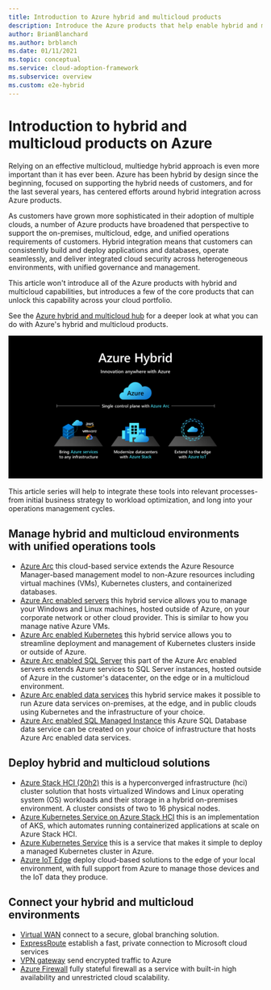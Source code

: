 ```yaml
---
title: Introduction to Azure hybrid and multicloud products
description: Introduce the Azure products that help enable hybrid and multicloud solutions
author: BrianBlanchard
ms.author: brblanch
ms.date: 01/11/2021
ms.topic: conceptual
ms.service: cloud-adoption-framework
ms.subservice: overview
ms.custom: e2e-hybrid
---
```


# Introduction to hybrid and multicloud products on Azure

Relying on an effective multicloud, multiedge hybrid approach is even more important than it has ever been. Azure has been hybrid by design since the beginning, focused on supporting the hybrid needs of customers, and for the last several years, has centered efforts around hybrid integration across Azure products.

As customers have grown more sophisticated in their adoption of multiple clouds, a number of Azure products have broadened that perspective to support the on-premises, multicloud, edge, and unified operations requirements of customers. Hybrid integration means that customers can consistently build and deploy applications and databases, operate seamlessly, and deliver integrated cloud security across heterogeneous environments, with unified governance and management.

This article won't introduce all of the Azure products with hybrid and multicloud capabilities, but introduces a few of the core products that can unlock this capability across your cloud portfolio.

See the [Azure hybrid and multicloud hub](/hybrid/) for a deeper look at what you can do with Azure's hybrid and multicloud products.

![Overview of the Azure hybrid and multicloud products listed below](../../_images/hybrid/hybrid-hero-slide.png)

This article series will help to integrate these tools into relevant processes-from initial business strategy to workload optimization, and long into your operations management cycles.

## Manage hybrid and multicloud environments with unified operations tools

- [Azure Arc](/azure/azure-arc/?toc=/azure/cloud-adoption-framework/toc.json&bc=/azure/cloud-adoption-framework/_bread/toc.json) this cloud-based service extends the Azure Resource Manager-based management model to non-Azure resources including virtual machines (VMs), Kubernetes clusters, and containerized databases.
- [Azure Arc enabled servers](/azure/azure-arc/servers/overview?toc=/azure/cloud-adoption-framework/toc.json&bc=/azure/cloud-adoption-framework/_bread/toc.json) this hybrid service allows you to manage your Windows and Linux machines, hosted outside of Azure, on your corporate network or other cloud provider. This is similar to how you manage native Azure VMs.
- [Azure Arc enabled Kubernetes](/azure/azure-arc/kubernetes/overview?toc=/azure/cloud-adoption-framework/toc.json&bc=/azure/cloud-adoption-framework/_bread/toc.json) this hybrid service allows you to streamline deployment and management of Kubernetes clusters inside or outside of Azure.
- [Azure Arc enabled SQL Server](/sql/sql-server/azure-arc/overview?toc=/azure/cloud-adoption-framework/toc.json&bc=/azure/cloud-adoption-framework/_bread/toc.json) this part of the Azure Arc enabled servers extends Azure services to SQL Server instances, hosted outside of Azure in the customer's datacenter, on the edge or in a multicloud environment.
- [Azure Arc enabled data services](/azure/azure-arc/data/overview?toc=/azure/cloud-adoption-framework/toc.json&bc=/azure/cloud-adoption-framework/_bread/toc.json) this hybrid service makes it possible to run Azure data services on-premises, at the edge, and in public clouds using Kubernetes and the infrastructure of your choice.
- [Azure Arc enabled SQL Managed Instance](/azure/azure-arc/data/managed-instance-overview?toc=/azure/cloud-adoption-framework/toc.json&bc=/azure/cloud-adoption-framework/_bread/toc.json) this Azure SQL Database data service can be created on your choice of infrastructure that hosts Azure Arc enabled data services.

## Deploy hybrid and multicloud solutions

- [Azure Stack HCI (20h2)](/azure-stack/hci/overview?toc=/azure/cloud-adoption-framework/toc.json&bc=/azure/cloud-adoption-framework/_bread/toc.json) this is a hyperconverged infrastructure (hci) cluster solution that hosts virtualized Windows and Linux operating system (OS) workloads and their storage in a hybrid on-premises environment. A cluster consists of two to 16 physical nodes.
- [Azure Kubernetes Service on Azure Stack HCI](/azure-stack/aks-hci/overview?toc=/azure/cloud-adoption-framework/toc.json&bc=/azure/cloud-adoption-framework/_bread/toc.json) this is an implementation of AKS, which automates running containerized applications at scale on Azure Stack HCI.
- [Azure Kubernetes Service](/azure/aks/intro-kubernetes?toc=/azure/cloud-adoption-framework/toc.json&bc=/azure/cloud-adoption-framework/_bread/toc.json) this is a service that makes it simple to deploy a managed Kubernetes cluster in Azure.
- [Azure IoT Edge](/azure/iot-edge/?toc=/azure/cloud-adoption-framework/toc.json&bc=/azure/cloud-adoption-framework/_bread/toc.json) deploy cloud-based solutions to the edge of your local environment, with full support from Azure to manage those devices and the IoT data they produce.

## Connect your hybrid and multicloud environments

- [Virtual WAN](/azure/virtual-wan/?toc=/azure/cloud-adoption-framework/toc.json&bc=/azure/cloud-adoption-framework/_bread/toc.json) connect to a secure, global branching solution.
- [ExpressRoute](/azure/expressroute/?toc=/azure/cloud-adoption-framework/toc.json&bc=/azure/cloud-adoption-framework/_bread/toc.json) establish a fast, private connection to Microsoft cloud services
- [VPN gateway](/azure/vpn-gateway/vpn-gateway-about-vpngateways?toc=/azure/cloud-adoption-framework/toc.json&bc=/azure/cloud-adoption-framework/_bread/toc.json) send encrypted traffic to Azure
- [Azure Firewall](/azure/firewall/overview?toc=/azure/cloud-adoption-framework/toc.json&bc=/azure/cloud-adoption-framework/_bread/toc.json) fully stateful firewall as a service with built-in high availability and unrestricted cloud scalability.
